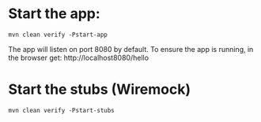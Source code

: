 # Start the app:

  `mvn clean verify -Pstart-app`

  The app will listen on port 8080 by default.
  To ensure the app is running, in the browser get: http://localhost8080/hello

# Start the stubs (Wiremock)

  `mvn clean verify -Pstart-stubs`

